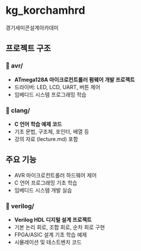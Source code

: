 # kg_korchamhrd
경기세미콘설계아카데미

## 프로젝트 구조

### 📁 avr/
- **ATmega128A 마이크로컨트롤러 펌웨어 개발 프로젝트**
- 드라이버: LED, LCD, UART, 버튼 제어
- 임베디드 시스템 프로그래밍 학습

### 📁 clang/
- **C 언어 학습 예제 코드**
- 기초 문법, 구조체, 포인터, 배열 등
- 강의 자료 (lecture.md) 포함

## 주요 기능
- AVR 마이크로컨트롤러 하드웨어 제어
- C 언어 프로그래밍 기초 학습
- 임베디드 시스템 개발 실습

### 📁 verilog/
- **Verilog HDL 디지털 설계 프로젝트**
- 기본 논리 회로, 조합 회로, 순차 회로 구현
- FPGA/ASIC 설계 기초 학습 예제
- 시뮬레이션 및 테스트벤치 코드